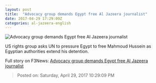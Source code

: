 ```yaml
---
layout: post
title:  "Advocacy group demands Egypt free Al Jazeera journalist"
date: 2017-04-29 17:29:09Z
categories: al-jazeera-english
---
```


![Advocacy group demands Egypt free Al Jazeera journalist](http://www.aljazeera.com/mritems/Images/2017/1/4/7b26e566d1ec49dfae0f16e88b7db5f0_18.jpg)

US rights group asks UN to pressure Egypt to free Mahmoud Hussein as Egyptian authorities extend his detention.


Full story on F3News: [Advocacy group demands Egypt free Al Jazeera journalist](http://www.f3nws.com/n/sDJeEJ)

> Posted on: Saturday, April 29, 2017 10:29:09 PM
